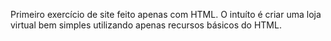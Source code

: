 Primeiro exercício de site feito apenas com HTML.
O intuíto é criar uma loja virtual bem simples utilizando apenas recursos básicos do HTML.